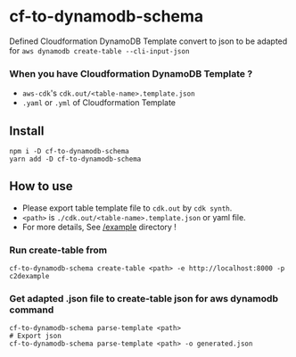 # cf-to-dynamodb-schema

Defined Cloudformation DynamoDB Template convert to json to be adapted for `aws dynamodb create-table --cli-input-json`

### When you have Cloudformation DynamoDB Template ?

- `aws-cdk`'s `cdk.out/<table-name>.template.json`
- `.yaml` or `.yml` of Cloudformation Template

## Install

```
npm i -D cf-to-dynamodb-schema
yarn add -D cf-to-dynamodb-schema
```

## How to use

- Please export table template file to `cdk.out` by `cdk synth`.
- `<path>` is `./cdk.out/<table-name>.template.json` or yaml file.
- For more details, See [/example](https://github.com/ErgoFriend/cf-to-dynamodb-schema/tree/main/example) directory !

### Run create-table from <path>

```
cf-to-dynamodb-schema create-table <path> -e http://localhost:8000 -p c2dexample
```

### Get adapted .json file to create-table json for aws dynamodb command

```
cf-to-dynamodb-schema parse-template <path>
# Export json
cf-to-dynamodb-schema parse-template <path> -o generated.json
```
